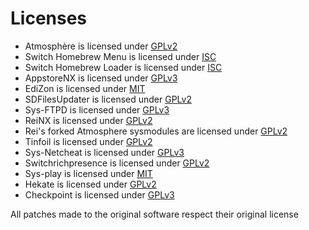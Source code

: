 Licenses
========

* Atmosphère is licensed under [GPLv2](https://github.com/Atmosphere-NX/Atmosphere/blob/master/LICENSE)
* Switch Homebrew Menu is licensed under [ISC](https://github.com/switchbrew/nx-hbmenu/blob/master/LICENSE.md)
* Switch Homebrew Loader is licensed under [ISC](https://github.com/switchbrew/nx-hbloader/blob/master/LICENSE.md)
* AppstoreNX is licensed under [GPLv3](https://github.com/vgmoose/appstorenx/blob/master/LICENSE)
* EdiZon is licensed under [MIT](https://github.com/thomasnet-mc/EdiZon/blob/master/LICENSE)
* SDFilesUpdater is licensed under [GPLv2](https://github.com/StevenMattera/SDFilesUpdater/blob/master/LICENSE)
* Sys-FTPD is licensed under [GPLv3](https://github.com/jakibaki/sys-ftpd/blob/master/LICENSE)
* ReiNX is licensed under [GPLv2](https://github.com/Reisyukaku/ReiNX/blob/master/LICENSE.txt)
* Rei's forked Atmosphere sysmodules are licensed under [GPLv2](https://github.com/Reisyukaku/NX_Sysmodules/blob/master/LICENSE.txt)
* Tinfoil is licensed under [GPLv2](https://github.com/Adubbz/Tinfoil/blob/master/LICENSE)
* Sys-Netcheat is licensed under [GPLv3](https://github.com/jakibaki/sys-netcheat/blob/master/LICENSE)
* Switchrichpresence is licensed under [GPLv2](https://github.com/Random0666/SwitchPresence/blob/master/LICENSE)
* Sys-play is licensed under [MIT](https://github.com/XorTroll/sys-play/blob/master/LICENSE)
* Hekate is licensed under [GPLv2](https://github.com/CTCaer/hekate/blob/master/LICENSE)
* Checkpoint is licensed under [GPLv3](https://github.com/BernardoGiordano/Checkpoint/blob/master/LICENSE)

All patches made to the original software respect their original license